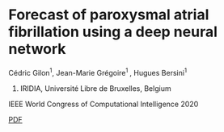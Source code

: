 # Forecast of paroxysmal atrial fibrillation using a deep neural network

Cédric Gilon<sup>1</sup>, Jean-Marie Grégoire<sup>1 </sup>, Hugues Bersini<sup>1</sup>
1. IRIDIA, Université Libre de Bruxelles, Belgium

IEEE World Congress of Computational Intelligence 2020

[PDF](https://difusion.ulb.ac.be/vufind/Record/ULB-DIPOT:oai:dipot.ulb.ac.be:2013/318961/Holdings)
